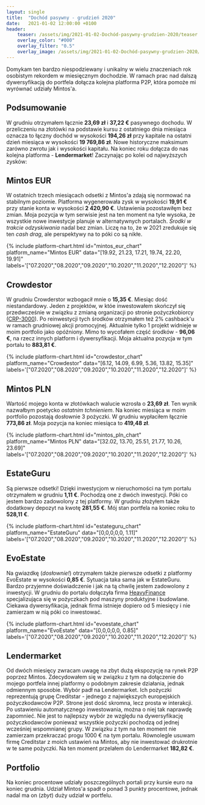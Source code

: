 ```yaml
---
layout: single
title:  "Dochód pasywny - grudzień 2020"
date:   2021-01-02 12:00:00 +0100
header:
    teaser: /assets/img/2021-01-02-Dochód-pasywny-grudzien-2020/teaser.jpg
    overlay_color: "#000"
    overlay_filter: "0.5"
    overlay_image: /assets/img/2021-01-02-Dochód-pasywny-grudzien-2020/teaser.jpg
---
```


Domykam ten bardzo niespodziewany i unikalny w wielu znaczeniach rok osobistym rekordem w miesięcznym dochodzie. W ramach prac nad dalszą dywersyfikacją do portfela dołącza kolejna platforma P2P, która pomoże mi wyrównać udziały Mintos'a.

## Podsumowanie

W grudniu otrzymałem łącznie **23,69 zł** i **37,22 €** pasywnego dochodu. W przeliczeniu na złotówki na podstawie kursu z ostatniego dnia miesiąca oznacza to łączny dochód w wysokości **194,26 zł** przy kapitale na ostatni dzień miesiąca w wysokości **19 769,86 zł**. Nowe historyczne maksimum zarówno zwrotu jak i wysokości kapitału. Na koniec roku dołącza do nas kolejna platforma - **Lendermarket**! Zaczynając po kolei od najwyższych zysków:

## Mintos EUR

W ostatnich trzech miesiącach odsetki z Mintos'a zdają się normować na stabilnym poziomie. Platforma wygenerowała zysk w wysokości **19,91 €** przy stanie konta w wysokości **2 420,90 €**. Ustawienia pozostawiłęm bez zmian. Moja pozycja w tym serwisie jest na ten moment na tyle wysoka, że wszystkie nowe inwestycje planuje w alternatywnych portalach. *Środki w trakcie odzyskiwania* nadal bez zmian. Liczę na to, że w 2021 zredukuje się ten *cash drag*, ale perspektywy na to póki co są nikłe.

{% include platform-chart.html id="mintos_eur_chart" platform_name="Mintos EUR" data="[19.92, 21.23, 17.21, 19.74, 22.20, 19.91]" labels='["07.2020","08.2020","09.2020","10.2020","11.2020","12.2020"]' %}

## Crowdestor

W grudniu Crowderstor wzbogacił mnie o **15,35 €**. Miesiąc dość niestandardowy. Jeden z projektów, w któe inwestowałem skończył się przedwcześnie w związku z zmianą organizacji po stronie pożyczkobiorcy ([CRP-3000](https://crowdestor.com/en/projects/details/3000)). Po reinwestycji tych środków otrzymałem też 2% cashback'u w ramach grudniowej akcji promocyjnej. Aktualnie tylko 1 projekt widnieje w moim portfolio jako opóźniony. Mimo to wycofałem część środków - **96,06 €**, na rzecz innych platform i dywersyfikacji. Moja aktualna pozycja w tym portalu to **883,81 €**. 

{% include platform-chart.html id="crowdestor_chart" platform_name="Crowdestor" data="[6.12, 14.09, 6.99, 5.36, 13.82, 15.35]" labels='["07.2020","08.2020","09.2020","10.2020","11.2020","12.2020"]' %}

## Mintos PLN

Wartość mojego konta w złotówkach walucie wzrosła o **23,69 zł**. Ten wynik nazwałbym poetycko *ostatnim tchnieniem*. Na koniec miesiąca w moim portfolio pozostają dosłownie 3 pożyczki. W grudniu wypłaciłem łącznie **773,86 zł**. Moja pozycja na koniec miesiąca to **419,48 zł**.

{% include platform-chart.html id="mintos_pln_chart" platform_name="Mintos PLN" data="[32.02, 13.70, 25.51, 21.77, 10.26, 23.69]" labels='["07.2020","08.2020","09.2020","10.2020","11.2020","12.2020"]' %}

## EstateGuru

Są pierwsze odsetki! Dzięki inwestycjom w nieruchomości na tym portalu otrzymałem w grudniu **1,11 €**. Pochodzą one z dwóch inwestycji. Póki co jestem bardzo zadowolony z tej platformy. W grudniu złożyłem także dodatkowy depozyt na kwotę **281,55 €**. Mój stan portfela na koniec roku to **528,11 €**.

{% include platform-chart.html id="estateguru_chart" platform_name="EstateGuru" data="[0,0,0,0,0, 1.11]" labels='["07.2020","08.2020","09.2020","10.2020","11.2020","12.2020"]' %}

## EvoEstate

Na gwiazdkę (*dosłownie!*) otrzymałem także pierwsze odsetki z platformy EvoEstate w wysokości **0,85 €**. Sytuacja taka sama jak w EstateGuru. Bardzo przyjemne doświadczenie i jak na tą chwilę jestem zadowolony z inwestycji. W grudniu do portalu dołączyła firma [HeavyFinance](https://evoestate.com/blog/heavyfinance) specjalizująca się w pożyczkach pod maszyny produktyjne i budowlane. Ciekawa dywersyfikacja, jednak firma istnieje dopiero od 5 miesięcy i nie zamierzam w nią póki co inwestować.

{% include platform-chart.html id="evoestate_chart" platform_name="EvoEstate" data="[0,0,0,0,0, 0.85]" labels='["07.2020","08.2020","09.2020","10.2020","11.2020","12.2020"]' %}

## Lendermarket

Od dwóch miesięcy zwracam uwagę na zbyt dużą ekspozycję na rynek P2P poprzez Mintos. Zdecydowałem się w związku z tym na dołączenie do mojego portfela innej platformy o podobnym zakresie działania, jednak odmiennym sposobie. Wybór padł na Lendermarket. Ich pożyczki reprezentują grupę Creditstar - jednego z największych europejskich pożyczkodawców P2P. Strone jest dość skromna, lecz prosta w interakcji. Po ustawieniu automatycznego inwestowania, można o niej tak naprawdę zapomnieć. Nie jest to najlepszy wybór ze względu na dywersyfikację pożyczkodawców ponieważ wszystkie pożyczki pochodzą od jednej wcześniej wspomnianej grupy. W związku z tym na ten moment nie zamierzam przekraczać progu 1000 € na tym portalu. Równolegle usuwam firmę Creditstar z moich ustawień na Mintos, aby nie inwestować drukrotnie w te same pożyczki. Na ten moment przelałem do Lendermarket **182,82 €**.

## Portfolio

Na koniec procentowe udziały poszczególnych portali przy kursie euro na koniec grudnia. Udział Mintos'a spadł o ponad 3 punkty procentowe, jednak nadal ma on (*zbyt*) duży udział w portfelu.

<canvas id="portfolioChart" width="400" height="250"></canvas>
<script>
var ctx = document.getElementById('portfolioChart').getContext('2d');

var data = [{
            data: [11037.34, 4029.46, 419.48, 1841.11, 2407.59, 833.46],
            backgroundColor: [
                'rgba(255, 99, 132, 1)',
                'rgba(54, 162, 235, 1)',
                'rgba(255, 206, 86, 1)',
                'rgba(75, 192, 192, 1)',
                'rgba(153, 102, 255, 1)',
                'rgba(255, 159, 64, 1)',
                'rgba(255, 255, 64, 1)'
            ]
        }]

var options = {
    tooltips: {
        enabled: false
    },
    plugins: {
        datalabels: {
            formatter: (value, ctx) => {
                let sum = 0;
                let dataArr = ctx.chart.data.datasets[0].data;
                dataArr.map(data => {
                    sum += data;
                });
                let percentage = (value*100 / sum).toFixed(1)+"%";
                return percentage;
            },
            color: '#fff',
        }
    }
};

var myDoughnutChart = new Chart(ctx, {
    type: 'doughnut',
    data: {
        datasets: data,
        labels: [
        'Mintos EUR',
        'Crowdestor',
        'Mintos PLN',
        'EvoEstate',
        'EstateGuru',
        'Lendermarket'
        ]
    },
    options: options
});
</script>

